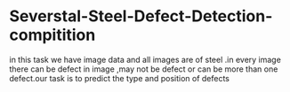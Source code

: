 # Severstal-Steel-Defect-Detection-compitition
in this task we have image data and all images are of steel .in every image there can be defect in image ,may not be defect or can be more than one defect.our task is to predict the type and position of defects
